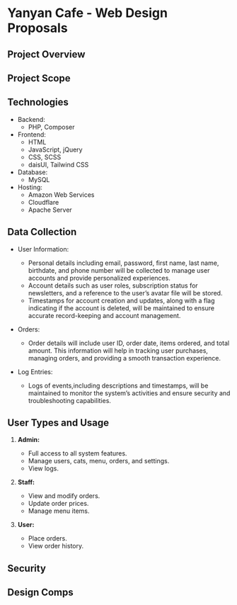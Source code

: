# Yanyan Cafe - Web Design Proposals

## Project Overview

## Project Scope

## Technologies

- Backend:
    - PHP, Composer
- Frontend:
    - HTML
    - JavaScript, jQuery
    - CSS, SCSS
    - daisUI, Tailwind CSS
- Database:
    - MySQL
- Hosting:
    - Amazon Web Services
    - Cloudflare
    - Apache Server

## Data Collection

- User Information:
    - Personal details including email, password, first name, last name, birthdate, and phone number will be collected
      to manage user accounts and provide personalized experiences.
    - Account details such as user roles, subscription status for newsletters, and a reference to
      the user’s avatar file will be stored.
    - Timestamps for account creation and updates, along with a flag indicating if the account is deleted, will be
      maintained to ensure accurate record-keeping and account management.

- Orders:
    - Order details will include user ID, order date, items ordered, and total amount. This information will help in
      tracking user purchases, managing orders, and providing a smooth transaction experience.

- Log Entries:
    - Logs of events,including descriptions and timestamps, will be maintained to monitor the system’s activities and
      ensure security and troubleshooting capabilities.

## User Types and Usage

1. **Admin:**
    - Full access to all system features.
    - Manage users, cats, menu, orders, and settings.
    - View logs.

2. **Staff:**
    - View and modify orders.
    - Update order prices.
    - Manage menu items.

3. **User:**
    - Place orders.
    - View order history.

## Security

## Design Comps



